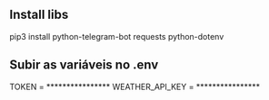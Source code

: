 ## Install libs
pip3 install python-telegram-bot requests python-dotenv

## Subir as variáveis no .env
TOKEN = ****************
WEATHER_API_KEY = ****************